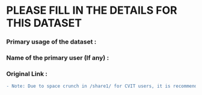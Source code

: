 # PLEASE FILL IN THE DETAILS FOR THIS DATASET

### Primary usage of the dataset :
### Name of the primary user (If any) :
###  Original Link :

```diff
- Note: Due to space crunch in /share1/ for CVIT users, it is recommended not to store unused datasets in this folder. 
```
